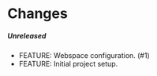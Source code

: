# Changes

##### Unreleased

- FEATURE: Webspace configuration. (#1)
- FEATURE: Initial project setup. 

